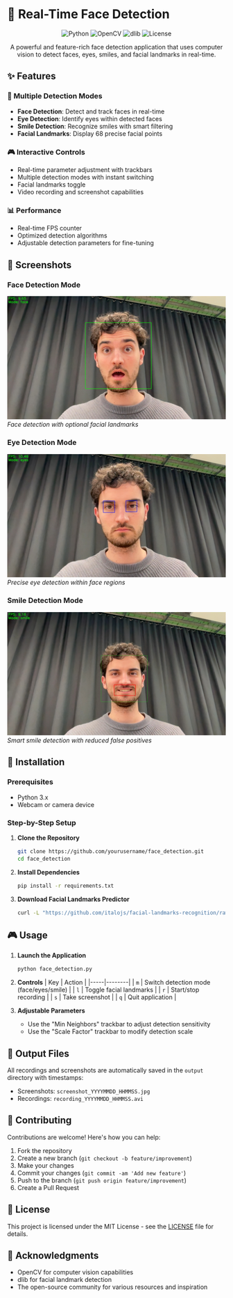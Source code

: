 # 👤 Real-Time Face Detection

<div align="center">

![Python](https://img.shields.io/badge/Python-3.x-blue.svg)
![OpenCV](https://img.shields.io/badge/OpenCV-4.8.0-green.svg)
![dlib](https://img.shields.io/badge/dlib-19.24.0-orange.svg)
![License](https://img.shields.io/badge/license-MIT-blue.svg)

A powerful and feature-rich face detection application that uses computer vision to detect faces, eyes, smiles, and facial landmarks in real-time.

</div>

## ✨ Features

### 🎯 Multiple Detection Modes
- **Face Detection**: Detect and track faces in real-time
- **Eye Detection**: Identify eyes within detected faces
- **Smile Detection**: Recognize smiles with smart filtering
- **Facial Landmarks**: Display 68 precise facial points

### 🎮 Interactive Controls
- Real-time parameter adjustment with trackbars
- Multiple detection modes with instant switching
- Facial landmarks toggle
- Video recording and screenshot capabilities

### 📊 Performance
- Real-time FPS counter
- Optimized detection algorithms
- Adjustable detection parameters for fine-tuning

## 📸 Screenshots

### Face Detection Mode
![Face Detection](screenshots/face.jpg)
*Face detection with optional facial landmarks*

### Eye Detection Mode
![Eye Detection](screenshots/eyes.jpg)
*Precise eye detection within face regions*

### Smile Detection Mode
![Smile Detection](screenshots/smile.jpg)
*Smart smile detection with reduced false positives*

## 🚀 Installation

### Prerequisites
- Python 3.x
- Webcam or camera device

### Step-by-Step Setup

1. **Clone the Repository**
   ```bash
   git clone https://github.com/yourusername/face_detection.git
   cd face_detection
   ```

2. **Install Dependencies**
   ```bash
   pip install -r requirements.txt
   ```

3. **Download Facial Landmarks Predictor**
   ```bash
   curl -L "https://github.com/italojs/facial-landmarks-recognition/raw/master/shape_predictor_68_face_landmarks.dat" -o shape_predictor_68_face_landmarks.dat
   ```

## 🎮 Usage

1. **Launch the Application**
   ```bash
   python face_detection.py
   ```

2. **Controls**
   | Key | Action |
   |-----|--------|
   | `m` | Switch detection mode (face/eyes/smile) |
   | `l` | Toggle facial landmarks |
   | `r` | Start/stop recording |
   | `s` | Take screenshot |
   | `q` | Quit application |

3. **Adjustable Parameters**
   - Use the "Min Neighbors" trackbar to adjust detection sensitivity
   - Use the "Scale Factor" trackbar to modify detection scale

## 💾 Output Files

All recordings and screenshots are automatically saved in the `output` directory with timestamps:
- Screenshots: `screenshot_YYYYMMDD_HHMMSS.jpg`
- Recordings: `recording_YYYYMMDD_HHMMSS.avi`

## 🤝 Contributing

Contributions are welcome! Here's how you can help:
1. Fork the repository
2. Create a new branch (`git checkout -b feature/improvement`)
3. Make your changes
4. Commit your changes (`git commit -am 'Add new feature'`)
5. Push to the branch (`git push origin feature/improvement`)
6. Create a Pull Request

## 📄 License

This project is licensed under the MIT License - see the [LICENSE](LICENSE) file for details.

## 🙏 Acknowledgments

- OpenCV for computer vision capabilities
- dlib for facial landmark detection
- The open-source community for various resources and inspiration